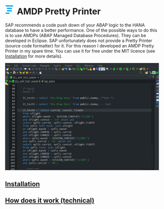 # ![Icon](/doc/images/amdp_pretty_printer_icon.png) AMDP Pretty Printer

SAP recommends a code push down of your ABAP logic to the HANA database to have a better performance. One of the possible ways to do this is to use AMDPs (ABAP Managed Database Procedures). They can be developed in Eclipse. SAP unfortunately does not provide a Pretty Printer (source code formatter) for it. For this reason I developed an AMDP Pretty Printer in my spare time. You can use it for free under the MIT licence (see [Installation](doc/Installation/README.md) for more details).

![AMDP Pretty Printer](/doc/images/amdp_pretty_printer.gif)

## [Installation](doc/Installation/README.md)
## [How does it work (technical)](doc/how_does_it_work/README.md)